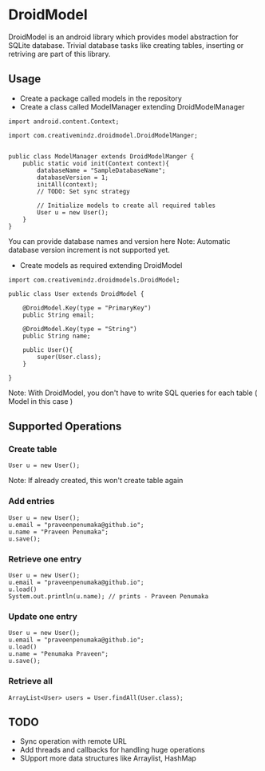 DroidModel
==========

DroidModel is an android library which provides model abstraction for SQLite database.
Trivial database tasks like creating tables, inserting or retriving are part of this library.



Usage
-----

- Create a package called models in the repository
- Create a class called ModelManager extending DroidModelManager

```
import android.content.Context;

import com.creativemindz.droidmodel.DroidModelManger;


public class ModelManager extends DroidModelManger {
    public static void init(Context context){
        databaseName = "SampleDatabaseName";
        databaseVersion = 1;
        initAll(context);
        // TODO: Set sync strategy

        // Initialize models to create all required tables
        User u = new User();
    }
}
```

You can provide database names and version here
Note: Automatic database version increment is not supported yet.

- Create models as required extending DroidModel

```
import com.creativemindz.droidmodels.DroidModel;

public class User extends DroidModel {

    @DroidModel.Key(type = "PrimaryKey")
    public String email;

    @DroidModel.Key(type = "String")
    public String name;

    public User(){
        super(User.class);
    }

}

```

Note: With DroidModel, you don't have to write SQL queries for each table ( Model in this case )

Supported Operations
--------------------

### Create table

```
User u = new User();
```

Note: If already created, this won't create table again

### Add entries
```
User u = new User();
u.email = "praveenpenumaka@github.io";
u.name = "Praveen Penumaka";
u.save();
```

### Retrieve one entry
```
User u = new User();
u.email = "praveenpenumaka@github.io";
u.load()
System.out.println(u.name); // prints - Praveen Penumaka
```

### Update one entry
```
User u = new User();
u.email = "praveenpenumaka@github.io";
u.load()
u.name = "Penumaka Praveen";
u.save();
```

### Retrieve all
```
ArrayList<User> users = User.findAll(User.class);
```


TODO
----

- Sync operation with remote URL
- Add threads and callbacks for handling huge operations
- SUpport more data structures like Arraylist, HashMap
